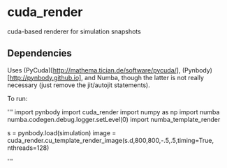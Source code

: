 cuda_render
===========

cuda-based renderer for simulation snapshots

Dependencies
------------

Uses (PyCuda)[http://mathema.tician.de/software/pycuda/], (Pynbody)[http://pynbody.github.io], and Numba, 
though the latter is not really necessary (just remove the jit/autojit statements).

To run:

'''
import pynbody
import cuda_render
import numpy as np
import numba
numba.codegen.debug.logger.setLevel(0)
import numba_template_render

s = pynbody.load(simulation)
image = cuda_render.cu_template_render_image(s.d,800,800,-.5,.5,timing=True, nthreads=128)

'''
